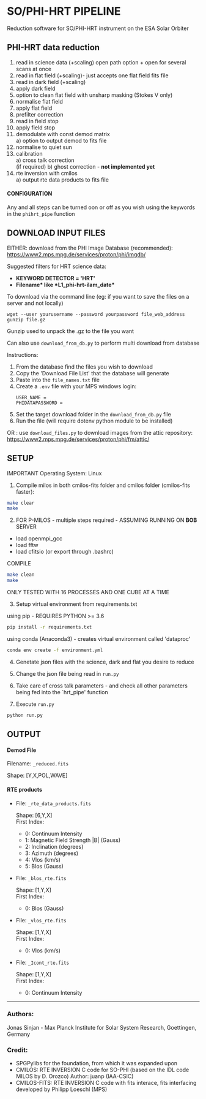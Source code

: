 # **SO/PHI-HRT PIPELINE**

Reduction software for SO/PHI-HRT instrument on the ESA Solar Orbiter
## **PHI-HRT data reduction**
1. read in science data (+scaling) open path option + open for several scans at once
2. read in flat field (+scaling)- just accepts one flat field fits file
3. read in dark field (+scaling)
4. apply dark field
5. option to clean flat field with unsharp masking (Stokes V only)
6. normalise flat field
7. apply flat field
8. prefilter correction
9. read in field stop
10. apply field stop
11. demodulate with const demod matrix <br>
        a) option to output demod to fits file <br>
12. normalise to quiet sun
13. calibration <br>
        a) cross talk correction <br>
        (if required) b) ghost correction - **not implemented yet** <br>
14. rte inversion with cmilos <br>
        a) output rte data products to fits file <br>


#### **CONFIGURATION**

Any and all steps can be turned oon or off as you wish using the keywords in the `phihrt_pipe` function


## **DOWNLOAD INPUT FILES**


EITHER: download from the PHI Image Database (recommended): https://www2.mps.mpg.de/services/proton/phi/imgdb/

Suggested filters for HRT science data: 
- **KEYWORD DETECTOR = 'HRT'** <br >
- **Filename\* like \*L1_phi-hrt-ilam_date\***
        
To download via the command line (eg: if you want to save the files on a server and not locally)
```
wget --user yourusername --password yourpassword file_web_address
gunzip file.gz
```
Gunzip used to unpack the .gz to the file you want  <br>

Can also use `download_from_db.py` to perform multi download from database

Instructions:
  1. From the database find the files you wish to download
  2. Copy the 'Download File List' that the database will generate
  3. Paste into the `file_names.txt` file
  4. Create a `.env` file with your MPS windows login: <br> 
      ```text=
      USER_NAME =
      PHIDATAPASSWORD =
      ```  
  5. Set the target download folder in the `download_from_db.py` file
  6. Run the file (will require dotenv python module to be installed) 

OR : use `download_files.py` to download images from the attic repository: https://www2.mps.mpg.de/services/proton/phi/fm/attic/

## **SETUP**

IMPORTANT
Operating System: Linux

1. Compile milos in both cmilos-fits folder and cmilos folder (cmilos-fits faster):

```bash
make clear
make
```

2. FOR P-MILOS - multiple steps required - ASSUMING RUNNING ON **BOB** SERVER
- load openmpi_gcc
- load fftw
- load cfitsio (or export through .bashrc)

COMPILE
```bash
make clean
make
```

ONLY TESTED WITH 16 PROCESSES AND ONE CUBE AT A TIME
        
3. Setup virtual environment from requirements.txt

using pip - REQUIRES PYTHON >= 3.6
```bash
pip install -r requirements.txt
```
using conda (Anaconda3) - creates virtual environment called 'dataproc'
```bash
conda env create -f environment.yml
```

4. Genetate json files with the science, dark and flat you desire to reduce

5. Change the json file being read in ```run.py```

6. Take care of cross talk parameters - and check all other parameters being fed into the `hrt_pipe' function
 
7. Execute ```run.py```

```bash
python run.py
```
## **OUTPUT**

#### **Demod File**
Filename: `_reduced.fits `

Shape: [Y,X,POL,WAVE]

#### **RTE products**
- File: `_rte_data_products.fits`

  Shape: [6,Y,X] <br>
  First Index:
  - 0: Continuum Intensity
  - 1: Magnetic Field Strength |B| (Gauss)
  - 2: Inclination (degrees)
  - 3: Azimuth (degrees)
  - 4: Vlos (km/s)
  - 5: Blos (Gauss) </p>


- File: `_blos_rte.fits`

  Shape: [1,Y,X] <br>
  First Index: <br>
  - 0: Blos (Gauss) </p>

- File: `_vlos_rte.fits`

  Shape: [1,Y,X] <br>
  First Index: <br>
  - 0: Vlos (km/s) </p>

- File: `_Icont_rte.fits`

  Shape: [1,Y,X] <br>
  First Index:
  - 0: Continuum Intensity


***


### **Authors**: <br>

Jonas Sinjan - Max Planck Institute for Solar System Research, Goettingen, Germany

### **Credit**: <br>

- SPGPylibs for the foundation, from which it was expanded upon
- CMILOS: RTE INVERSION C code for SO-PHI (based on the IDL code MILOS by D. Orozco) Author: juanp (IAA-CSIC)
- CMILOS-FITS: RTE INVERSION C code with fits interace, fits interfacing developed by Philipp Loeschl (MPS)